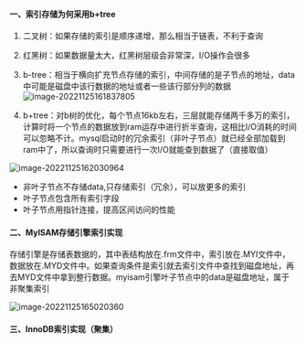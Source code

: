 #### 一、索引存储为何采用b+tree

1. 二叉树：如果存储的索引是顺序递增，那么相当于链表，不利于查询
2. 红黑树：如果数据量太大，红黑树层级会非常深，I/O操作会很多
3. b-tree：相当于横向扩充节点存储的索引，中间存储的是子节点的地址，data中可能是磁盘中该行数据的地址或者一些该行部分列的数据![image-20221125161837805](C:\Users\gaoji\AppData\Roaming\Typora\typora-user-images\image-20221125161837805.png)

4. b+tree：对b树的优化，每个节点16kb左右，三层就能存储两千多万的索引，计算时将一个节点的数据放到ram运存中进行折半查询，这相比I/O消耗的时间可以忽略不计。mysql启动时的冗余索引（非叶子节点）就已经全部加载到ram中了，所以查询时只需要进行一次I/O就能查到数据了（直接取值）

![image-20221125162030964](C:\Users\gaoji\AppData\Roaming\Typora\typora-user-images\image-20221125162030964.png)

+ 非叶子节点不存储data,只存储索引（冗余），可以放更多的索引
+ 叶子节点包含所有索引字段
+ 叶子节点用指针连接，提高区间访问的性能

#### 二、MyISAM存储引擎索引实现

存储引擎是存储表数据的，其中表结构放在.frm文件中，索引放在.MYI文件中，数据放在.MYD文件中。如果查询条件是索引就去索引文件中查找到磁盘地址，再去MYD文件中拿到整行数据。myisam引擎叶子节点中的data是磁盘地址，属于非聚集索引

![image-20221125165020360](C:\Users\gaoji\AppData\Roaming\Typora\typora-user-images\image-20221125165020360.png)

#### 三、InnoDB索引实现（聚集）

